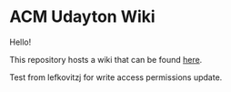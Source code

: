 # ACM Udayton Wiki

Hello!

This repository hosts a wiki that can be found [here](https://github.com/acm-udayton/acm-udayton-wiki/wiki).


Test from lefkovitzj for write access permissions update.
